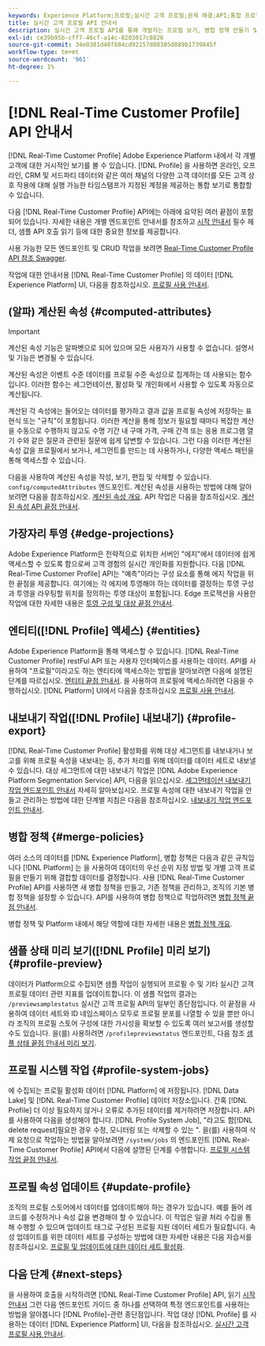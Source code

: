```yaml
---
keywords: Experience Platform;프로필;실시간 고객 프로필;문제 해결;API;통합 프로필;통합 프로필;통합;프로필;rtcp;프로필 활성화;프로필 활성화
title: 실시간 고객 프로필 API 안내서
description: 실시간 고객 프로필 API를 통해 개발자는 프로필 보기, 병합 정책 만들기 및 업데이트, 프로필 데이터 내보내기 또는 샘플, 더 이상 필요하지 않거나 오류로 추가된 프로필 데이터 삭제 등을 포함하여 프로필 데이터를 탐색하고 작업할 수 있습니다. 이 안내서를 따라 API를 사용하여 주요 작업을 수행하는 방법에 대해 알아보십시오.
exl-id: ce39b95b-cff7-46cf-a14c-8203017c8826
source-git-commit: 34e0381d40f884cd92157d08385d889b1739845f
workflow-type: tm+mt
source-wordcount: '961'
ht-degree: 1%

---
```


# [!DNL Real-Time Customer Profile] API 안내서

[!DNL Real-Time Customer Profile] Adobe Experience Platform 내에서 각 개별 고객에 대한 거시적인 보기를 볼 수 있습니다. [!DNL Profile] 을 사용하면 온라인, 오프라인, CRM 및 서드파티 데이터와 같은 여러 채널의 다양한 고객 데이터를 모든 고객 상호 작용에 대해 실행 가능한 타임스탬프가 지정된 계정을 제공하는 통합 보기로 통합할 수 있습니다.

다음 [!DNL Real-Time Customer Profile] API에는 아래에 요약된 여러 끝점이 포함되어 있습니다. 자세한 내용은 개별 엔드포인트 안내서를 참조하고 [시작 안내서](getting-started.md) 필수 헤더, 샘플 API 호출 읽기 등에 대한 중요한 정보를 제공합니다.

사용 가능한 모든 엔드포인트 및 CRUD 작업을 보려면 [Real-Time Customer Profile API 참조 Swagger](https://www.adobe.com/go/profile-apis-en).

작업에 대한 안내서용 [!DNL Real-Time Customer Profile] 의 데이터 [!DNL Experience Platform] UI, 다음을 참조하십시오. [프로필 사용 안내서](../ui/user-guide.md).

## (알파) 계산된 속성 {#computed-attributes}

>[!IMPORTANT]
>
>계산된 속성 기능은 알파벳으로 되어 있으며 모든 사용자가 사용할 수 없습니다. 설명서 및 기능은 변경될 수 있습니다.

계산된 속성은 이벤트 수준 데이터를 프로필 수준 속성으로 집계하는 데 사용되는 함수입니다. 이러한 함수는 세그먼테이션, 활성화 및 개인화에서 사용할 수 있도록 자동으로 계산됩니다.

계산된 각 속성에는 들어오는 데이터를 평가하고 결과 값을 프로필 속성에 저장하는 표현식 또는 &quot;규칙&quot;이 포함됩니다. 이러한 계산을 통해 정보가 필요할 때마다 복잡한 계산을 수동으로 수행하지 않고도 수명 기간 내 구매 가격, 구매 간격 또는 응용 프로그램 열기 수와 같은 질문과 관련된 질문에 쉽게 답변할 수 있습니다. 그런 다음 이러한 계산된 속성 값을 프로필에서 보거나, 세그먼트를 만드는 데 사용하거나, 다양한 액세스 패턴을 통해 액세스할 수 있습니다.

다음을 사용하여 계산된 속성을 작성, 보기, 편집 및 삭제할 수 있습니다. `config/computedAttributes` 엔드포인트. 계산된 속성을 사용하는 방법에 대해 알아보려면 다음을 참조하십시오. [계산된 속성 개요](../computed-attributes/overview.md). API 작업은 다음을 참조하십시오. [계산된 속성 API 끝점 안내서](../computed-attributes/ca-api.md).

## 가장자리 투영 {#edge-projections}

Adobe Experience Platform은 전략적으로 위치한 서버인 &quot;에지&quot;에서 데이터에 쉽게 액세스할 수 있도록 함으로써 고객 경험의 실시간 개인화를 지원합니다. 다음 [!DNL Real-Time Customer Profile] API는 &quot;예측&quot;이라는 구성 요소를 통해 에지 작업을 위한 끝점을 제공합니다. 여기에는 각 에지에 투영해야 하는 데이터를 결정하는 투영 구성과 투영을 라우팅할 위치를 정의하는 투영 대상이 포함됩니다. Edge 프로젝션을 사용한 작업에 대한 자세한 내용은 [투영 구성 및 대상 끝점 안내서](edge-projections.md).

## 엔티티([!DNL Profile] 액세스) {#entities}

Adobe Experience Platform을 통해 액세스할 수 있습니다. [!DNL Real-Time Customer Profile] restFul API 또는 사용자 인터페이스를 사용하는 데이터. API를 사용하여 &quot;프로필&quot;이라고도 하는 엔티티에 액세스하는 방법을 알아보려면 다음에 설명된 단계를 따르십시오. [엔티티 끝점 안내서](entities.md). 을 사용하여 프로필에 액세스하려면 다음을 수행하십시오. [!DNL Platform] UI에서 다음을 참조하십시오 [프로필 사용 안내서](../ui/user-guide.md).

## 내보내기 작업([!DNL Profile] 내보내기) {#profile-export}

[!DNL Real-Time Customer Profile] 활성화를 위해 대상 세그먼트를 내보내거나 보고를 위해 프로필 속성을 내보내는 등, 추가 처리를 위해 데이터를 데이터 세트로 내보낼 수 있습니다. 대상 세그먼트에 대한 내보내기 작업은 [!DNL Adobe Experience Platform Segmentation Service] API, 다음을 읽으십시오. [세그먼테이션 내보내기 작업 엔드포인트 안내서](../../profile/api/export-jobs.md) 자세히 알아보십시오. 프로필 속성에 대한 내보내기 작업을 만들고 관리하는 방법에 대한 단계별 지침은 다음을 참조하십시오. [내보내기 작업 엔드포인트 안내서](export-jobs.md).

## 병합 정책 {#merge-policies}

여러 소스의 데이터를 [!DNL Experience Platform], 병합 정책은 다음과 같은 규칙입니다 [!DNL Platform] 는 을 사용하여 데이터의 우선 순위 지정 방법 및 개별 고객 프로필을 만들기 위해 결합할 데이터를 결정합니다. 사용 [!DNL Real-Time Customer Profile] API를 사용하면 새 병합 정책을 만들고, 기존 정책을 관리하고, 조직의 기본 병합 정책을 설정할 수 있습니다. API를 사용하여 병합 정책으로 작업하려면 [병합 정책 끝점 안내서](merge-policies.md).

병합 정책 및 Platform 내에서 해당 역할에 대한 자세한 내용은 [병합 정책 개요](../merge-policies/overview.md).

## 샘플 상태 미리 보기([!DNL Profile] 미리 보기) {#profile-preview}

데이터가 Platform으로 수집되면 샘플 작업이 실행되어 프로필 수 및 기타 실시간 고객 프로필 데이터 관련 지표를 업데이트합니다. 이 샘플 작업의 결과는 `/previewsamplestatus` 실시간 고객 프로필 API의 일부인 종단점입니다. 이 끝점을 사용하여 데이터 세트와 ID 네임스페이스 모두로 프로필 분포를 나열할 수 있을 뿐만 아니라 조직의 프로필 스토어 구성에 대한 가시성을 확보할 수 있도록 여러 보고서를 생성할 수도 있습니다.  을(를) 사용하려면 `/profilepreviewstatus` 엔드포인트, 다음 참조 [샘플 상태 끝점 안내서 미리 보기](preview-sample-status.md).

## 프로필 시스템 작업 {#profile-system-jobs}

에 수집되는 프로필 활성화 데이터 [!DNL Platform] 에 저장됩니다. [!DNL Data Lake] 및 [!DNL Real-Time Customer Profile] 데이터 저장소입니다. 간혹 [!DNL Profile] 더 이상 필요하지 않거나 오류로 추가된 데이터를 제거하려면 저장합니다. API를 사용하여 다음을 생성해야 합니다. [!DNL Profile System Job], &quot;라고도 함[!DNL delete request]필요한 경우 수정, 모니터링 또는 삭제할 수 있는 &quot;. 을(를) 사용하여 삭제 요청으로 작업하는 방법을 알아보려면 `/system/jobs` 의 엔드포인트 [!DNL Real-Time Customer Profile] API에서 다음에 설명된 단계를 수행합니다. [프로필 시스템 작업 끝점 안내서](profile-system-jobs.md).

## 프로필 속성 업데이트 {#update-profile}

조직의 프로필 스토어에서 데이터를 업데이트해야 하는 경우가 있습니다. 예를 들어 레코드를 수정하거나 속성 값을 변경해야 할 수 있습니다. 이 작업은 일괄 처리 수집을 통해 수행할 수 있으며 업데이트 태그로 구성된 프로필 지원 데이터 세트가 필요합니다. 속성 업데이트를 위한 데이터 세트를 구성하는 방법에 대한 자세한 내용은 다음 자습서를 참조하십시오. [프로필 및 업데이트에 대한 데이터 세트 활성화](../../catalog/datasets/enable-upsert.md).

## 다음 단계 {#next-steps}

을 사용하여 호출을 시작하려면 [!DNL Real-Time Customer Profile] API, 읽기 [시작 안내서](getting-started.md) 그런 다음 엔드포인트 가이드 중 하나를 선택하여 특정 엔드포인트를 사용하는 방법을 알아봅니다 [!DNL Profile]-관련 종단점입니다. 작업 대상 [!DNL Profile] 를 사용하는 데이터 [!DNL Experience Platform] UI, 다음을 참조하십시오. [실시간 고객 프로필 사용 안내서](../ui/user-guide.md).
